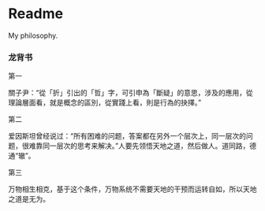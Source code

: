 # Readme
My philosophy.

### 龙背书

第一

關子尹：“從「折」引出的「哲」字，可引申為「斷疑」的意思，涉及的應用，從理論層面看，就是概念的區別，從實踐上看，則是行為的抉擇。”

第二

爱因斯坦曾经说过：“所有困难的问题，答案都在另外一个层次上，同一层次的问题，很难靠同一层次的思考来解决。”人要先领悟天地之道，然后做人。道同路，德通“辙”。

第三

万物相生相克，基于这个条件，万物系统不需要天地的干预而运转自如，所以天地之道是无为。
